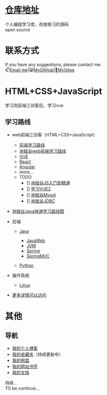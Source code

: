 # [仓库地址](https://github.com/a1046700338/LearningRoute)
个人编程学习库，存放练习的源码  
open source
# 联系方式
If you have any suggestions, please contact me.  
📫[Email me](mailto:sakurafeiyu666@163.com)|😸[MyGitHub](https://github.com/a1046700338)|🐼[MyGitee](https://gitee.com/sakurafeiyu/)

# HTML+CSS+JavaScript
学习完前端三剑客后，学习vue
## 学习路线
* web前端三剑客（HTML+CSS+JavaScript）
  * [前端学习路线](https://objtube.gitee.io/front-end-roadmap/#/) 
  * [尚硅谷web前端学习路线](https://www.bilibili.com/read/cv5650633)
  * [VUE](https://sakurafeiyu.top/docs/#/zh-cn/vue.md)
  * [React]()
  * [Angular]()
  * more...
  * TODO
    - [] [尚硅谷JS入门到精通](https://www.bilibili.com/video/BV1YW411T7GX?p=96)
    - [] [学习VUE2]()
    - [] [尚硅谷Mysql](https://www.bilibili.com/video/BV1iq4y1u7vj?p=5)
    - [] [尚硅谷JDBC](https://www.bilibili.com/video/BV1eJ411c7rf?p=6&spm_id_from=pageDriver)

* [尚硅谷Java快速学习路线图](https://www.bilibili.com/read/cv5216534?spm_id_from=333.788.b_636f6d6d656e74.8)
* 后端
  * [Java](https://www.bilibili.com/video/BV1Kb411W75N?p=50)
    * [JavaWeb]()
    * [JVM]()
    * [Spring]()
    * [SpringMVC]()

  * [Python]()
* 操作系统
  * [Linux]()  
* [更多详情可以访问](https://sakurafeiyu.top/docs/#/about.md)


# 其他
## 导航
- [我的个人博客](https://sakurafeiyu.top/)
- [我的收藏夹](https://kdocs.cn/l/ccWAkdSc4hd2)（持续更新中）
- [我的网盘](https://huafeiyu-onedrive-huafeiyu.vercel.app/zh-CN/)
- [我的网站书签](https://sakurafeiyu.top/bookmark/cn/index.html)
- [我的文档](#)


待续...  
TO be continue...
